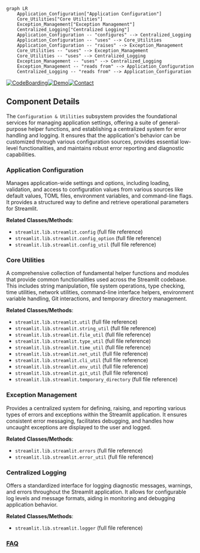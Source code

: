 ```mermaid
graph LR
    Application_Configuration["Application Configuration"]
    Core_Utilities["Core Utilities"]
    Exception_Management["Exception Management"]
    Centralized_Logging["Centralized Logging"]
    Application_Configuration -- "configures" --> Centralized_Logging
    Application_Configuration -- "uses" --> Core_Utilities
    Application_Configuration -- "raises" --> Exception_Management
    Core_Utilities -- "uses" --> Exception_Management
    Core_Utilities -- "uses" --> Centralized_Logging
    Exception_Management -- "uses" --> Centralized_Logging
    Exception_Management -- "reads from" --> Application_Configuration
    Centralized_Logging -- "reads from" --> Application_Configuration
```
[![CodeBoarding](https://img.shields.io/badge/Generated%20by-CodeBoarding-9cf?style=flat-square)](https://github.com/CodeBoarding/GeneratedOnBoardings)[![Demo](https://img.shields.io/badge/Try%20our-Demo-blue?style=flat-square)](https://www.codeboarding.org/demo)[![Contact](https://img.shields.io/badge/Contact%20us%20-%20contact@codeboarding.org-lightgrey?style=flat-square)](mailto:contact@codeboarding.org)

## Component Details

The `Configuration & Utilities` subsystem provides the foundational services for managing application settings, offering a suite of general-purpose helper functions, and establishing a centralized system for error handling and logging. It ensures that the application's behavior can be customized through various configuration sources, provides essential low-level functionalities, and maintains robust error reporting and diagnostic capabilities.

### Application Configuration
Manages application-wide settings and options, including loading, validation, and access to configuration values from various sources like default values, TOML files, environment variables, and command-line flags. It provides a structured way to define and retrieve operational parameters for Streamlit.


**Related Classes/Methods**:

- `streamlit.lib.streamlit.config` (full file reference)
- `streamlit.lib.streamlit.config_option` (full file reference)
- `streamlit.lib.streamlit.config_util` (full file reference)


### Core Utilities
A comprehensive collection of fundamental helper functions and modules that provide common functionalities used across the Streamlit codebase. This includes string manipulation, file system operations, type checking, time utilities, network utilities, command-line interface helpers, environment variable handling, Git interactions, and temporary directory management.


**Related Classes/Methods**:

- `streamlit.lib.streamlit.util` (full file reference)
- `streamlit.lib.streamlit.string_util` (full file reference)
- `streamlit.lib.streamlit.file_util` (full file reference)
- `streamlit.lib.streamlit.type_util` (full file reference)
- `streamlit.lib.streamlit.time_util` (full file reference)
- `streamlit.lib.streamlit.net_util` (full file reference)
- `streamlit.lib.streamlit.cli_util` (full file reference)
- `streamlit.lib.streamlit.env_util` (full file reference)
- `streamlit.lib.streamlit.git_util` (full file reference)
- `streamlit.lib.streamlit.temporary_directory` (full file reference)


### Exception Management
Provides a centralized system for defining, raising, and reporting various types of errors and exceptions within the Streamlit application. It ensures consistent error messaging, facilitates debugging, and handles how uncaught exceptions are displayed to the user and logged.


**Related Classes/Methods**:

- `streamlit.lib.streamlit.errors` (full file reference)
- `streamlit.lib.streamlit.error_util` (full file reference)


### Centralized Logging
Offers a standardized interface for logging diagnostic messages, warnings, and errors throughout the Streamlit application. It allows for configurable log levels and message formats, aiding in monitoring and debugging application behavior.


**Related Classes/Methods**:

- `streamlit.lib.streamlit.logger` (full file reference)




### [FAQ](https://github.com/CodeBoarding/GeneratedOnBoardings/tree/main?tab=readme-ov-file#faq)